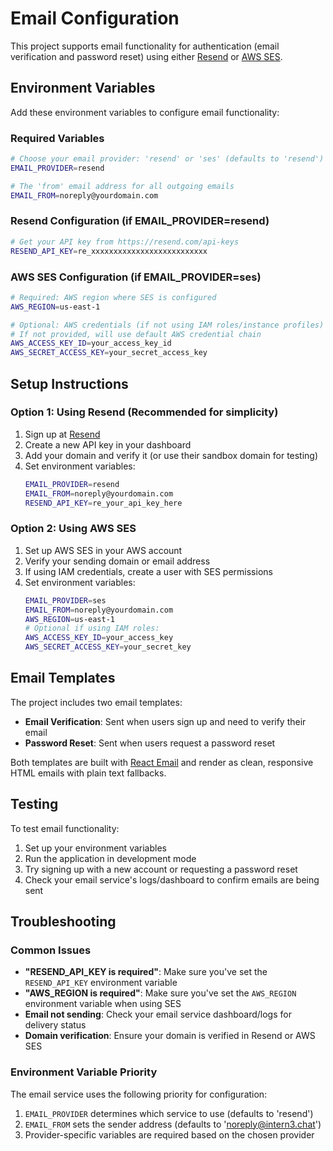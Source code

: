 # Email Configuration

This project supports email functionality for authentication (email verification and password reset) using either [Resend](https://resend.com) or [AWS SES](https://aws.amazon.com/ses/).

## Environment Variables

Add these environment variables to configure email functionality:

### Required Variables

```bash
# Choose your email provider: 'resend' or 'ses' (defaults to 'resend')
EMAIL_PROVIDER=resend

# The 'from' email address for all outgoing emails
EMAIL_FROM=noreply@yourdomain.com
```

### Resend Configuration (if EMAIL_PROVIDER=resend)

```bash
# Get your API key from https://resend.com/api-keys
RESEND_API_KEY=re_xxxxxxxxxxxxxxxxxxxxxxxxxx
```

### AWS SES Configuration (if EMAIL_PROVIDER=ses)

```bash
# Required: AWS region where SES is configured
AWS_REGION=us-east-1

# Optional: AWS credentials (if not using IAM roles/instance profiles)
# If not provided, will use default AWS credential chain
AWS_ACCESS_KEY_ID=your_access_key_id
AWS_SECRET_ACCESS_KEY=your_secret_access_key
```

## Setup Instructions

### Option 1: Using Resend (Recommended for simplicity)

1. Sign up at [Resend](https://resend.com)
2. Create a new API key in your dashboard
3. Add your domain and verify it (or use their sandbox domain for testing)
4. Set environment variables:
   ```bash
   EMAIL_PROVIDER=resend
   EMAIL_FROM=noreply@yourdomain.com
   RESEND_API_KEY=re_your_api_key_here
   ```

### Option 2: Using AWS SES

1. Set up AWS SES in your AWS account
2. Verify your sending domain or email address
3. If using IAM credentials, create a user with SES permissions
4. Set environment variables:
   ```bash
   EMAIL_PROVIDER=ses
   EMAIL_FROM=noreply@yourdomain.com
   AWS_REGION=us-east-1
   # Optional if using IAM roles:
   AWS_ACCESS_KEY_ID=your_access_key
   AWS_SECRET_ACCESS_KEY=your_secret_key
   ```

## Email Templates

The project includes two email templates:

- **Email Verification**: Sent when users sign up and need to verify their email
- **Password Reset**: Sent when users request a password reset

Both templates are built with [React Email](https://react.email/) and render as clean, responsive HTML emails with plain text fallbacks.

## Testing

To test email functionality:

1. Set up your environment variables
2. Run the application in development mode
3. Try signing up with a new account or requesting a password reset
4. Check your email service's logs/dashboard to confirm emails are being sent

## Troubleshooting

### Common Issues

- **"RESEND_API_KEY is required"**: Make sure you've set the `RESEND_API_KEY` environment variable
- **"AWS_REGION is required"**: Make sure you've set the `AWS_REGION` environment variable when using SES
- **Email not sending**: Check your email service dashboard/logs for delivery status
- **Domain verification**: Ensure your domain is verified in Resend or AWS SES

### Environment Variable Priority

The email service uses the following priority for configuration:

1. `EMAIL_PROVIDER` determines which service to use (defaults to 'resend')
2. `EMAIL_FROM` sets the sender address (defaults to 'noreply@intern3.chat')
3. Provider-specific variables are required based on the chosen provider 